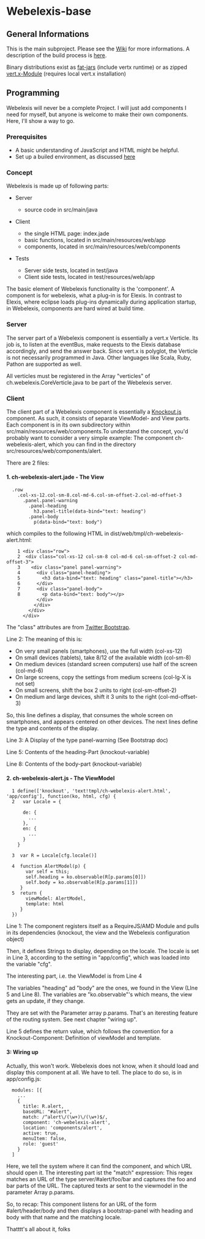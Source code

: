 # Webelexis-base

## General Informations
This is the main subproject. Please see the [Wiki](http://github.com/rgwch/webelexis/wiki) for more informations. A description of the build process is [here](https://github.com/rgwch/webelexis/wiki/Build).

Binary distributions exist as [fat-jars](http://elexis.ch/files/public-docs/webelexis/jar/) (include vertx runtime)  or as zipped [vert.x-Module](http://elexis.ch/files/public-docs/webelexis/zip/) (requires local vert.x installation)


## Programming

Webelexis will never be a complete Project. I will just add components I need for myself, but anyone is welcome to make their own components. Here, I'll show a way to go.

### Prerequisites

* A basic understanding of JavaScript and HTML might be helpful.
* Set up a builed environment, as discussed [here](https://github.com/rgwch/webelexis/wiki/Build)

### Concept

Webelexis is made up of following parts:

* Server
  * source code in src/main/java

* Client
  * the single HTML page: index.jade
  * basic functions, located in src/main/resources/web/app
  * components, located in src/main/resources/web/components

* Tests
  * Server side tests, located in test/java
  * Client side tests, located in test/resources/web/app

The basic element of Webelexis functionality is the 'component'. A component is for webelexis, what a plug-in is for Elexis. In contrast to Elexis, where eclipse loads plug-ins dynamically during application startup, in Webelexis, components are hard wired at build time.

### Server

The server part of a Webelexis component is essentially a vert.x Verticle. Its job is, to listen at the eventBus, make requests to the Elexis database accordingly, and send the answer back. Since vert.x is polyglot, the Verticle is not necessarily programmed in Java. Other languages like Scala, Ruby, Pathon are supported as well.

All verticles must be registered in the Array "verticles" of ch.webelexis.CoreVerticle.java to be part of the Webelexis server.

### Client

The client part of a Webelexis component is essentially a [Knockout.js](http://www.knockoutjs.com) component. As such, it consists of separate ViewModel- and View parts. Each component is in its own subdirectory within src/main/resources/web/components.To understand the concept, you'd probably want to consider a very simple example: The component ch-webelexis-alert, which you can find in the directory src/resources/web/components/alert.

There are 2 files:

#### 1. ch-webelexis-alert.jade  -  The View

      .row
        .col-xs-12.col-sm-8.col-md-6.col-sm-offset-2.col-md-offset-3
          .panel.panel-warning
            .panel-heading
              h3.panel-title(data-bind="text: heading")
            .panel-body
              p(data-bind="text: body")

which compiles to the following HTML in dist/web/tmpl/ch-webelexis-alert.html:

        1 <div class="row">
        2  <div class="col-xs-12 col-sm-8 col-md-6 col-sm-offset-2 col-md-offset-3">
        3    <div class="panel panel-warning">
        4      <div class="panel-heading">
        5        <h3 data-bind="text: heading" class="panel-title"></h3>
        6      </div>
        7      <div class="panel-body">
        8        <p data-bind="text: body"></p>
               </div>
              </div>
            </div>
          </div>

The "class" attributes are from [Twitter Bootstrap](http://getbootstrap.com).

Line 2: The meaning of this is:
* On very small panels (smartphones), use the full width (col-xs-12)
* On small devices (tablets), take 8/12 of the available width (col-sm-8)
* On medium devices (standard screen computers) use half of the screen (col-md-6)
* On large screens, copy the settings from medium screens (col-lg-X is not set)
* On small screens, shift the box 2 units to right (col-sm-offset-2)
* On medium and large devices, shift it 3 units to the right (col-md-offset-3)

So, this line defines a display, that consumes the whole screen on smartphones, and appears centered on other devices. The next lines define the type and contents of the display.

Line 3: A Display of the type panel-warning (See Bootstrap doc)

Line 5: Contents of the heading-Part (knockout-variable)

Line 8: Contents of the body-part (knockout-variable)

#### 2. ch-webelexis-alert.js - The ViewModel

      1 define(['knockout', 'text!tmpl/ch-webelexis-alert.html', 'app/config'], function(ko, html, cfg) {
      2   var Locale = {

          de: {
            ...
          },
          en: {
            ...
          }
        }

      3  var R = Locale[cfg.locale()]

      4  function AlertModel(p) {
           var self = this;
           self.heading = ko.observable(R[p.params[0]])
           self.body = ko.observable(R[p.params[1]])
         }
      5  return {
           viewModel: AlertModel,
           template: html
         }
      })


Line 1: The component registers itself as a RequireJS/AMD Module and pulls in its dependencies (knockout, the view and the Webelexis configuration object)

Then, it defines Strings to display, depending on the locale. The locale is set in Line 3, according to the setting in "app/config", which was loaded into the variable "cfg".

The interesting part, i.e. the ViewModel is from Line 4

The variables "heading" ad "body" are the ones, we found in the View (LIne 5 and Line 8). The variables are "ko.observable"'s which means, the view gets an update, if they change.

They are set with the Parameter array p.params. That's an iteresting feature of the routing system. See next chapter "wiring up".

Line 5 defines the return value, which follows the convention for a Knockout-Component: Definition of viewModel and template.

#### 3: Wiring up

Actually, this won't work. Webelexis does not know, when it should load and display this component at all. We have to tell.
The place to do so, is in app/config.js:

      modules: [{
        ...
        {
          title: R.alert,
          baseURL: "#alert",
          match: /^alert\/(\w+)\/(\w+)$/,
          component: 'ch-webelexis-alert',
          location: 'components/alert',
          active: true,
          menuItem: false,
          role: 'guest'
        }
      ]

Here, we tell the system where it can find the component, and which URL should open it. The interesting part ist the "match" expression: This regex matches an URL of the type server/#alert/foo/bar and captures the foo and bar parts of the URL. The captured texts ar sent to the viewmodel in the parameter Array p.params.

So, to recap: This component listens for an URL of the form #alert/header/body and then displays a bootstrap-panel with heading and body with that name and the matching locale.

Thatttt's all about it, folks
